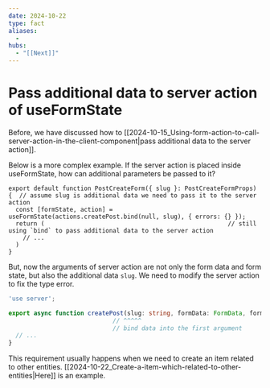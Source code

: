 ```yaml
---
date: 2024-10-22
type: fact
aliases:
  -
hubs:
  - "[[Next]]"
---
```


# Pass additional data to server action of useFormState

Before, we have discussed how to [[2024-10-15_Using-form-action-to-call-server-action-in-the-client-component|pass additional data to the server action]].

Below is a more complex example. If the server action is placed inside useFormState, how can additional parameters be passed to it?

```tsx
export default function PostCreateForm({ slug }: PostCreateFormProps) {  // assume slug is additional data we need to pass it to the server action
  const [formState, action] = useFormState(actions.createPost.bind(null, slug), { errors: {} });
  return (                                                   // still using `bind` to pass additional data to the server action
    // ...
  )
}

```

But, now the arguments of server action are not only the form data and form state, but also the additional data `slug`. We need to modify the server action to fix the type error.

```ts
'use server';

export async function createPost(slug: string, formData: FormData, formState: FormState) {
                             // ^^^^^
                             // bind data into the first argument
  // ...
}

```

This requirement usually happens when we need to create an item related to other entities. [[2024-10-22_Create-a-item-which-related-to-other-entities|Here]] is an example.
